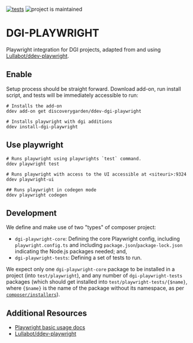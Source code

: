 [![tests](https://github.com/discoverygarden/ddev-dgi-playwright/actions/workflows/tests.yml/badge.svg)](https://github.com/discoverygarden/ddev-dgi-playwright/actions/workflows/tests.yml) ![project is maintained](https://img.shields.io/maintenance/yes/2025.svg)

# DGI-PLAYWRIGHT

Playwright integration for DGI projects, adapted from and using [Lullabot/ddev-playwright](https://github.com/Lullabot/ddev-playwright).

## Enable

Setup process should be straight forward. Download add-on, run install script, and tests will be immediately accessible to run:

```
# Installs the add-on
ddev add-on get discoverygarden/ddev-dgi-playwright

# Installs playwright with dgi additions
ddev install-dgi-playwright
```

## Use playwright

```
# Runs playwright using playwrights `test` command.
ddev playwright test

# Runs playwright with access to the UI accessible at <siteuri>:9324
ddev playwright-ui

## Runs playwright in codegen mode
ddev playwright codegen
```

## Development

We define and make use of two "types" of composer project:
* `dgi-playwright-core`: Defining the core Playwright config, including `playwright.config.ts` and including `package.json`/`package-lock.json` indicating the Node.js packages needed; and,
* `dgi-playwright-tests`: Defining a set of tests to run.

We expect only one `dgi-playwright-core` package to be installed in a project (into `test/playwright`), and any number of `dgi-playwright-tests` packages (which should get installed into `test/playwright-tests/{$name}`, where `{$name}` is the name of the package without its namespace, as per [`composer/installers`](https://github.com/composer/installers)).

## Additional Resources

* [Playwright basic usage docs](https://playwright.dev/docs/intro)
* [Lullabot/ddev-playwright](https://github.com/Lullabot/ddev-playwright)
